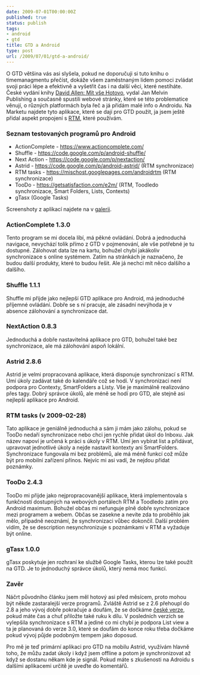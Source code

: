 ```yaml
---
date: 2009-07-01T00:00:00Z
published: true
status: publish
tags:
- android
- gtd
title: GTD a Android
type: post
url: /2009/07/01/gtd-a-android/
---
```


O GTD většina vás asi slyšela, pokud ne doporučuji si tuto knihu o timemanagmentu přečíst, dokáže všem zaměstnaným lidem pomoci zvládat svoji práci lépe a efektivně a vyšetřit čas i na další věci, které nestíháte. České vydání knihy <a href="https://www.mitvsehotovo.cz">David Allen: Mít vše Hotovo</a>, vydal Jan Melvin Publishing a současně spustili webové stránky, které se této problematice věnují, o různých platformách byla řeč a já přidám malé info o Androidu. Na Marketu najdete tyto aplikace, které se dají pro GTD použít, ja jsem ještě přidal aspekt propojení s <a href="https://www.rememberthemilk.com">RTM</a>, které používám.
<h3>Seznam testovaných programů pro Android</h3>
<ul>
	<li>ActionComplete - <a title="https://www.actioncomplete.com/" rel="nofollow" href="https://www.actioncomplete.com/">https://www.actioncomplete.com/</a></li>
	<li>Shuffle - <a title="https://code.google.com/p/android-shuffle/" rel="nofollow" href="https://code.google.com/p/android-shuffle/">https://code.google.com/p/android-shuffle/</a></li>
	<li>Next Action - <a title="https://code.google.com/p/nextaction/" rel="nofollow" href="https://code.google.com/p/nextaction/">https://code.google.com/p/nextaction/</a></li>
	<li>Astrid - <a class="urlextern" title="https://code.google.com/p/android-astrid/" rel="nofollow" href="https://code.google.com/p/android-astrid/">https://code.google.com/p/android-astrid/</a> (RTM synchronizace)</li>
	<li>RTM tasks - <a title="https://mischost.googlepages.com/androidrtm" rel="nofollow" href="https://mischost.googlepages.com/androidrtm">https://mischost.googlepages.com/androidrtm</a> (RTM synchronizace)</li>
	<li>TooDo - <a title="https://getsatisfaction.com/e2m/" rel="nofollow" href="https://getsatisfaction.com/e2m/">https://getsatisfaction.com/e2m/</a> (RTM, Toodledo synchronizace, Smart Folders, Lists, Contexts)</li>
	<li>gTasx (Google Tasks)</li>
</ul>
Screenshoty z aplikací najdete na v <a href="https://www.flickr.com/photos/abtris/sets/72157618227761030/">galerii</a>.
<h3>ActionComplete 1.3.0</h3>
Tento program se mi docela líbí, má pěkné ovládání. Dobrá a jednoduchá navigace, nevychází tolik přímo z GTD v pojmenování, ale vše potřebné je tu dostupné. Zálohovat data lze na kartu, bohužel chybí jakákoliv synchronizace s online systémem. Zatím na stránkách je naznačeno, že budou další produkty, které to budou řešit. Ale já nechci mít něco dalšího a dalšího.<a title="Screenshots" href="https://www.slideshare.net/burnayev/actioncomplete-screenshots-1248218">
</a>
<h3>Shuffle 1.1.1</h3>
Shuffle mi přijde jako nejlepší GTD aplikace pro Android, má jednoduché příjemné ovládání. Dobře se s ní pracuje, ale zásadní nevýhoda je v absence zálohování a synchronizace dat.
<h3>NextAction 0.8.3</h3>
Jednoduchá a dobře nastavitelná aplikace pro GTD, bohužel také bez synchronizace, ale má zálohování aspoň lokální.
<h3>Astrid 2.8.6</h3>
Astrid je velmi propracovaná aplikace, která disponuje synchronizací s RTM. Umí úkoly zadávat také do kalendáře což se hodí. V synchronizaci není podpora pro Contexty, SmartFolders a Listy. Vše je maximálně realizováno přes tagy. Dobrý správce úkolů, ale méně se hodí pro GTD, ale stejně asi nejlepší aplikace pro Android.
<h3>RTM tasks (v 2009-02-28)</h3>
Tato aplikace je geniálně jednoduchá a sám ji mám jako zálohu, pokud se TooDo nedaří synchronizace nebo chci jen rychle přidat úkol do Inboxu. Jak název napoví je určená k práci s úkoly v RTM. Umí jen vybírat list a přidávat, upravovat jednotlivé úkoly a nejde nastavit kontexty ani SmartFolders. Synchronizace fungovala mi bez problémů, ale má méně funkcí což může být pro mobilní zařízení přínos. Nejvíc mi asi vadí, že nejdou přidat poznámky.
<h3>TooDo 2.4.3</h3>
TooDo mi přijde jako nejpropracovanější aplikace, která implementovala s funkčností dostupných na webových portálech RTM a Toodledo zatím pro Android maximum. Bohužel občas mi nefunguje plně dobře synchronizace mezi programem a webem. Občas se zasekne a nevíte zda to proběhlo jak mělo, případně neoznámí, že synchronizaci vůbec dokončil. Další problém vidím, že se description nesynchronizuje s poznámkami v RTM a vyžaduje být online.
<h3>gTasx 1.0.0</h3>
gTasx poskytuje jen rozhraní ke službě Google Tasks, kterou lze také použít na GTD. Je to jednoduchý správce úkolů, který nemá moc funkcí.
<h3>Zavěr</h3>
Náčrt původního článku jsem měl hotový asi před měsícem, proto mohou být někde zastaralejší verze programů. Zvláště Astrid se z 2.6 přehoupl do 2.8 a jeho vývoj dobře pokračuje a doufám, že se dočkáme <a href="https://translations.launchpad.net/astrid/">české verze</a>, pokud máte čas a chuť přiložte také ruku k dílu. V posledních verzích se vylepšila synchronizace s RTM a jediné co mi chybí je podpora List view a ta je planovaná do verze 3.0, které se doufám do konce roku třeba dočkáme pokud vývoj půjde podobným tempem jako doposud.

Pro mě je teď primární aplikaci pro GTD na mobilu Astrid, využívám hlavně toho, že můžu zadat úkoly i když jsem offline a potom je synchronizovat až když se dostanu někam kde je signál. Pokud máte s zkušenosti na Adroidu s dalšími aplikacemi určitě je uveďte do komentářů.

